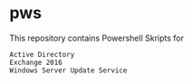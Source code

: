 # pws
This repository contains Powershell Skripts for
```
Active Directory
Exchange 2016
Windows Server Update Service
```
